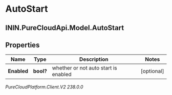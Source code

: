 # AutoStart

## ININ.PureCloudApi.Model.AutoStart

## Properties

|Name | Type | Description | Notes|
|------------ | ------------- | ------------- | -------------|
| **Enabled** | **bool?** | whether or not auto start is enabled | [optional] |



_PureCloudPlatform.Client.V2 238.0.0_
